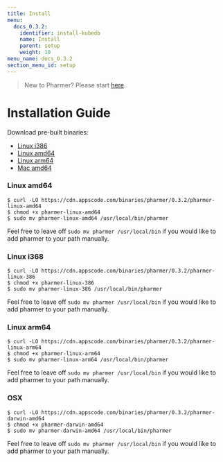 ```yaml
---
title: Install
menu:
  docs_0.3.2:
    identifier: install-kubedb
    name: Install
    parent: setup
    weight: 10
menu_name: docs_0.3.2
section_menu_id: setup
---
```


> New to Pharmer? Please start [here](/docs/concepts/README.md).

# Installation Guide

Download pre-built binaries:
- [Linux i386](https://cdn.appscode.com/binaries/pharmer/0.3.2/pharmer-linux-386)
- [Linux amd64](https://cdn.appscode.com/binaries/pharmer/0.3.2/pharmer-linux-amd64)
- [Linux arm64](https://cdn.appscode.com/binaries/pharmer/0.3.2/pharmer-linux-arm64)
- [Mac amd64](https://cdn.appscode.com/binaries/pharmer/0.3.2/pharmer-darwin-amd64)


### Linux amd64
```console 
$ curl -LO https://cdn.appscode.com/binaries/pharmer/0.3.2/pharmer-linux-amd64
$ chmod +x pharmer-linux-amd64
$ sudo mv pharmer-linux-amd64 /usr/local/bin/pharmer
```
Feel free to leave off `sudo mv pharmer /usr/local/bin` if you would like to add pharmer to your path manually.

### Linux i368
```console 
$ curl -LO https://cdn.appscode.com/binaries/pharmer/0.3.2/pharmer-linux-386
$ chmod +x pharmer-linux-386
$ sudo mv pharmer-linux-386 /usr/local/bin/pharmer
```
Feel free to leave off `sudo mv pharmer /usr/local/bin` if you would like to add pharmer to your path manually.

### Linux arm64
```console 
$ curl -LO https://cdn.appscode.com/binaries/pharmer/0.3.2/pharmer-linux-arm64
$ chmod +x pharmer-linux-arm64
$ sudo mv pharmer-linux-arm64 /usr/local/bin/pharmer
```
Feel free to leave off `sudo mv pharmer /usr/local/bin` if you would like to add pharmer to your path manually.

### OSX
```console 
$ curl -LO https://cdn.appscode.com/binaries/pharmer/0.3.2/pharmer-darwin-amd64
$ chmod +x pharmer-darwin-amd64
$ sudo mv pharmer-darwin-amd64 /usr/local/bin/pharmer
```
Feel free to leave off `sudo mv pharmer /usr/local/bin` if you would like to add pharmer to your path manually.
